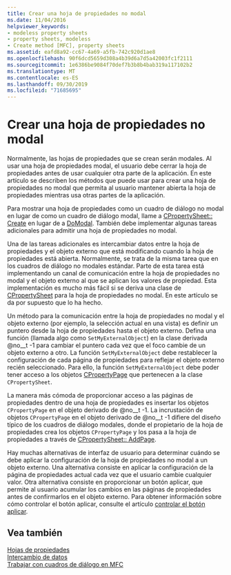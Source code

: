 ```yaml
---
title: Crear una hoja de propiedades no modal
ms.date: 11/04/2016
helpviewer_keywords:
- modeless property sheets
- property sheets, modeless
- Create method [MFC], property sheets
ms.assetid: eafd8a92-cc67-4a69-a5fb-742c920d1ae8
ms.openlocfilehash: 90f6dcd5659d308a4b39d6a7d5a42003fc1f2111
ms.sourcegitcommit: 1e6386be9084f70def7b3b8b4bab319a117102b2
ms.translationtype: MT
ms.contentlocale: es-ES
ms.lasthandoff: 09/30/2019
ms.locfileid: "71685695"
---
```

# <a name="creating-a-modeless-property-sheet"></a>Crear una hoja de propiedades no modal

Normalmente, las hojas de propiedades que se crean serán modales. Al usar una hoja de propiedades modal, el usuario debe cerrar la hoja de propiedades antes de usar cualquier otra parte de la aplicación. En este artículo se describen los métodos que puede usar para crear una hoja de propiedades no modal que permita al usuario mantener abierta la hoja de propiedades mientras usa otras partes de la aplicación.

Para mostrar una hoja de propiedades como un cuadro de diálogo no modal en lugar de como un cuadro de diálogo modal, llame a [CPropertySheet:: Create](../mfc/reference/cpropertysheet-class.md#create) en lugar de a [DoModal](../mfc/reference/cpropertysheet-class.md#domodal). También debe implementar algunas tareas adicionales para admitir una hoja de propiedades no modal.

Una de las tareas adicionales es intercambiar datos entre la hoja de propiedades y el objeto externo que está modificando cuando la hoja de propiedades está abierta. Normalmente, se trata de la misma tarea que en los cuadros de diálogo no modales estándar. Parte de esta tarea está implementando un canal de comunicación entre la hoja de propiedades no modal y el objeto externo al que se aplican los valores de propiedad. Esta implementación es mucho más fácil si se deriva una clase de [CPropertySheet](../mfc/reference/cpropertysheet-class.md) para la hoja de propiedades no modal. En este artículo se da por supuesto que lo ha hecho.

Un método para la comunicación entre la hoja de propiedades no modal y el objeto externo (por ejemplo, la selección actual en una vista) es definir un puntero desde la hoja de propiedades hasta el objeto externo. Defina una función (llamada algo como `SetMyExternalObject`) en la clase derivada @no__t -1 para cambiar el puntero cada vez que el foco cambie de un objeto externo a otro. La función `SetMyExternalObject` debe restablecer la configuración de cada página de propiedades para reflejar el objeto externo recién seleccionado. Para ello, la función `SetMyExternalObject` debe poder tener acceso a los objetos [CPropertyPage](../mfc/reference/cpropertypage-class.md) que pertenecen a la clase `CPropertySheet`.

La manera más cómoda de proporcionar acceso a las páginas de propiedades dentro de una hoja de propiedades es insertar los objetos `CPropertyPage` en el objeto derivado de @no__t -1. La incrustación de objetos `CPropertyPage` en el objeto derivado de @no__t -1 difiere del diseño típico de los cuadros de diálogo modales, donde el propietario de la hoja de propiedades crea los objetos `CPropertyPage` y los pasa a la hoja de propiedades a través de [CPropertySheet:: AddPage](../mfc/reference/cpropertysheet-class.md#addpage).

Hay muchas alternativas de interfaz de usuario para determinar cuándo se debe aplicar la configuración de la hoja de propiedades no modal a un objeto externo. Una alternativa consiste en aplicar la configuración de la página de propiedades actual cada vez que el usuario cambie cualquier valor. Otra alternativa consiste en proporcionar un botón aplicar, que permite al usuario acumular los cambios en las páginas de propiedades antes de confirmarlos en el objeto externo. Para obtener información sobre cómo controlar el botón aplicar, consulte el artículo [controlar el botón aplicar](../mfc/handling-the-apply-button.md).

## <a name="see-also"></a>Vea también

[Hojas de propiedades](../mfc/property-sheets-mfc.md)<br/>
[Intercambio de datos](../mfc/exchanging-data.md)<br/>
[Trabajar con cuadros de diálogo en MFC](../mfc/life-cycle-of-a-dialog-box.md)
